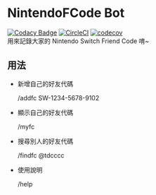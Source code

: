 # NintendoFCode Bot

[![Codacy Badge](https://api.codacy.com/project/badge/Grade/bb6a01e4083d46008f304877f8a836b6)](https://www.codacy.com/manual/tasi788/NintendoFCdoe-Bot?utm_source=github.com&utm_medium=referral&utm_content=tasi788/NintendoFCdoe-Bot&utm_campaign=Badge_Grade) 
[![CircleCI](https://circleci.com/gh/tasi788/NintendoFCode-Bot.svg?style=svg)](https://circleci.com/gh/tasi788/NintendoFCode-Bot) 
[![codecov](https://codecov.io/gh/tasi788/NintendoFCdoe-Bot/branch/master/graph/badge.svg)](https://codecov.io/gh/tasi788/NintendoFCdoe-Bot)  
用來記錄大家的 Nintendo Switch Friend Code 唷~  

## 用法

-   新增自己的好友代碼  

    /addfc SW-1234-5678-9102 

-   顯示自己的好友代碼  

    /myfc

-   搜尋別人的好友代碼  

    /findfc @tdcccc 

-   使用說明  

    /help 
